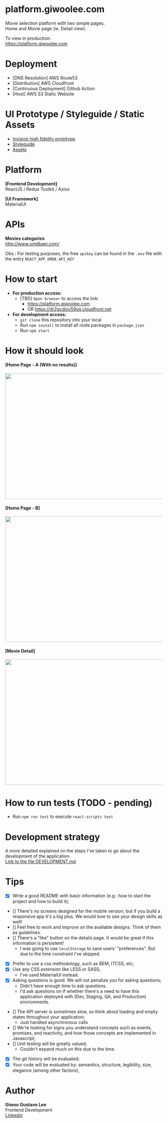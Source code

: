# platform.giwoolee.com

Movie selection platform with two simple pages.  
Home and Movie page (ie. Detail view).

To view in production:  
https://platform.giwoolee.com

# Deployment

- [DNS Resolution] AWS Route53
- [Distribution] AWS Cloudfront
- [Continuous Deployment] Github Action
- [Host] AWS S3 Static Website

# UI Prototype / Styleguide / Static Assets

- [Invision high fidelity prototype](https://invis.io/K6GW19Z3FP8#/291216728_1-Search)
- [Styleguide](https://invis.io/5JGW1AFQHUX#/291309274_1-type)
- [Assets](https://drive.google.com/file/d/1odVI0RZrai1PLyajf0w3sWMz9TTGTsWR/view?usp=sharing)

# Platform

**[Frontend Development]**  
ReactJS / Redux Toolkit / Axios

**[UI Framework]**  
MaterialUI

# APIs

**Movies categories**  
http://www.omdbapi.com/

Obs.: For testing purposes, the free `apikey` can be found in the `.env` file with the entry `REACT_APP_OMDB_API_KEY`

# How to start

- **For production access:**
  - [TBD] `Open browser` to access the link:
    - https://platform.giwoolee.com
    - OR https://dr2gcdiov59vq.cloudfront.net
- **For development access:**
  - `git clone` this repository into your local
  - Run `npm install` to install all node packages in `package.json`
  - Run `npm start`

# How it should look

#### [Home Page - A (With no results)]

<img src="https://user-images.githubusercontent.com/16644017/156199587-c90d1f8a-43f9-41cd-812b-da6d82521990.png" data-canonical-src="https://user-images.githubusercontent.com/16644017/156199587-c90d1f8a-43f9-41cd-812b-da6d82521990.png" width="600" height="400" />

#### [Home Page - B]

<img src="https://user-images.githubusercontent.com/16644017/
156199776-f30e40ea-12b0-4bab-887b-f1eb501b2dc5.png" data-canonical-src="https://user-images.githubusercontent.com/16644017/156199776-f30e40ea-12b0-4bab-887b-f1eb501b2dc5.png" width="600" height="400" />

#### [Movie Detail]

<img src="https://user-images.githubusercontent.com/16644017/156200501-9845b3f4-e17e-4d21-8cb3-d236ba8b7e6c.png" data-canonical-src="https://user-images.githubusercontent.com/16644017/156200501-9845b3f4-e17e-4d21-8cb3-d236ba8b7e6c.png" width="600" height="400" />

# How to run tests (TODO - pending)

- Run `npm run test` to execute `react-scripts test`

# Development strategy

A more detailed explained on the steps I've taken to go about the development of the application.  
[Link to the file DEVELOPMENT.md](./docs/DEVELOPMENT.md)

# Tips

- [x] Write a good README with basic information (e.g.: how to start the project and how to build it);
- [] There's no screens designed for the mobile version, but if you build a responsive app it's a big plus. We would love to see your design skills as well!
- [] Feel free to work and improve on the available designs. Think of them as guidelines.
- [] There's a "like" button on the details page. It would be great if this information is persistent!
  - I was going to use `localStorage` to save users' "preferences". But due to the time constraint I've skipped.
- [x] Prefer to use a css methodology, such as BEM, ITCSS, etc;
- [x] Use any CSS extension like LESS or SASS;
  - I've used MaterialUI instead.
- [x] Asking questions is good. We will not penalize you for asking questions;
  - Didn't have enough time to ask questions.
  - I'd ask questions on if whether there's a need to have this application deployed with (Dev, Staging, QA, and Production) environments.
- [] The API server is sometimes slow, so think about loading and empty states throughout your application;
  - Just handled asynchronous calls
- [] We're looking for signs you understand concepts such as events, promises, and reactivity, and how those concepts are implemented in Javascript;
- [] Unit testing will be greatly valued;
  - Couldn't expand much on this due to the time.
- [x] The git history will be evaluated;
- [x] Your code will be evaluated by: semantics, structure, legibility, size, elegance (among other factors);

# Author

**Giwoo Gustavo Lee**  
Frontend Development  
[Linkedin](https://linkedin.com/in/leegiwoo)
